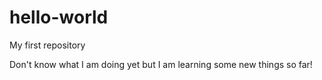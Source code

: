 hello-world
===========

My first repository

Don't know what I am doing yet but I am learning some new things so far!
